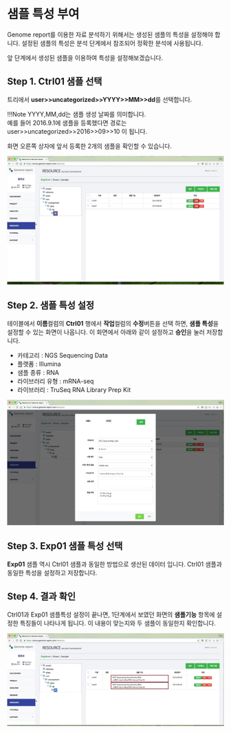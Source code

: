 # 샘플 특성 부여

Genome report를 이용한 자료 분석하기 위해서는 생성된 샘플의 특성을 설정해야 합니다.
설정된 샘플의 특성은 분석 단계에서 참조되어 정확한 분석에 사용됩니다.

앞 단계에서 생성된 샘플을 이용하여 특성을 설정해보겠습니다.


## Step 1. Ctrl01 샘플 선택

트리에서  **user>>uncategorized>>YYYY>>MM>>dd**를 선택합니다.

!!!Note
    YYYY,MM,dd는 샘플 생성 날짜를 의미합니다. <br>예를 들어 2016.9.1에 샘플을 등록했다면 경로는 user>>uncategorized>>2016>>09>>10 이 됩니다.

화면 오른쪽 상자에 앞서 등록한 2개의 샘플을 확인할 수 있습니다.

![화면](https://github.com/genomereport/gimanual/raw/master/docs/images/sample_feature_screen1.jpg)


## Step 2. 샘플 특성 설정

테이블에서 **이름**컬럼의 **Ctrl01** 행에서 **작업**컬럼의 **수정**버튼을 선택 하면, **샘플 특성**을 설정할 수 있는 화면이 나옵니다.
이 화면에서 아래와 같이 설정하고 **승인**을 눌러 저장합니다.

* 카테고리 : NGS Sequencing Data
* 플랫폼 : Illumina
* 샘플 종류 : RNA
* 라이브러리 유형 : mRNA-seq
* 라이브러리 : TruSeq RNA Library Prep Kit

![화면](https://github.com/genomereport/gimanual/raw/master/docs/images/sample_feature_screen2.jpg)


## Step 3. Exp01 샘플 특성 선택

**Exp01** 샘플 역시 Ctrl01 샘플과 동일한 방법으로 생산된 데이터 입니다. Ctrl01 샘플과 동일한 특성을 설정하고 저장합니다.


## Step 4. 결과 확인

Ctrl01과 Exp01 샘플특성 설정이 끝나면, 1단계에서 보였던 화면의 **샘플기능** 항목에 설정한 특징들이 나타나게 됩니다.
이 내용이 맞는지와 두 샘플이 동일한지 확인합니다.

 ![화면](https://github.com/genomereport/gimanual/raw/master/docs/images/sample_feature_screen3.jpg)



